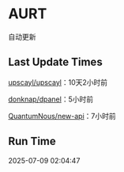 # AURT

自动更新


## Last Update Times

[upscayl/upscayl](https://github.com/upscayl/upscayl)：10天2小时前

[donknap/dpanel](https://github.com/donknap/dpanel)：5小时前

[QuantumNous/new-api](https://github.com/QuantumNous/new-api)：7小时前


## Run Time
2025-07-09 02:04:47
